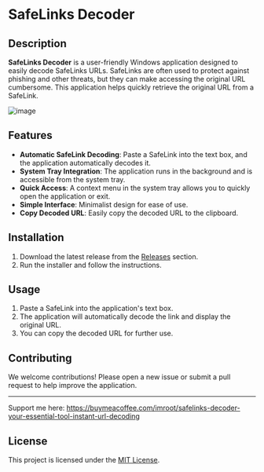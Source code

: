 # SafeLinks Decoder

## Description
**SafeLinks Decoder** is a user-friendly Windows application designed to easily decode SafeLinks URLs. SafeLinks are often used to protect against phishing and other threats, but they can make accessing the original URL cumbersome. This application helps quickly retrieve the original URL from a SafeLink.

![image](https://github.com/user-attachments/assets/cca8aa3d-c2c2-4712-8900-e138905bb900)


## Features
- **Automatic SafeLink Decoding**: Paste a SafeLink into the text box, and the application automatically decodes it.
- **System Tray Integration**: The application runs in the background and is accessible from the system tray.
- **Quick Access**: A context menu in the system tray allows you to quickly open the application or exit.
- **Simple Interface**: Minimalist design for ease of use.
- **Copy Decoded URL**: Easily copy the decoded URL to the clipboard.

## Installation
1. Download the latest release from the [Releases](https://github.com/Daymond1/SafeLinks-Decoder/releases/tag/installer) section.
2. Run the installer and follow the instructions.

## Usage
1. Paste a SafeLink into the application's text box.
2. The application will automatically decode the link and display the original URL.
3. You can copy the decoded URL for further use.

## Contributing
We welcome contributions! Please open a new issue or submit a pull request to help improve the application.

---

Support me here: https://buymeacoffee.com/imroot/safelinks-decoder-your-essential-tool-instant-url-decoding

## License
This project is licensed under the [MIT License](https://opensource.org/licenses/MIT).
